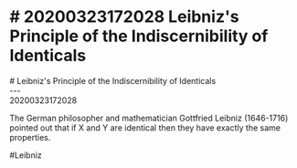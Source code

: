 # \# 20200323172028 Leibniz\'s Principle of the Indiscernibility of Identicals

\# Leibniz\'s Principle of the Indiscernibility of Identicals\
---\
20200323172028

The German philosopher and mathematician Gottfried Leibniz (1646-1716) pointed out that if X and Y are identical then they have exactly the same properties.

\#Leibniz
